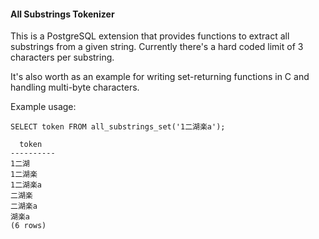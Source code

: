 #### All Substrings Tokenizer

This is a PostgreSQL extension that provides functions to extract all substrings
from a given string. Currently there's a hard coded limit of 3 characters per
substring.

It's also worth as an example for writing set-returning functions in C and handling multi-byte characters.

Example usage:

    SELECT token FROM all_substrings_set('1二湖楽a');

      token
    ----------
    1二湖
    1二湖楽
    1二湖楽a
    二湖楽
    二湖楽a
    湖楽a
    (6 rows)

